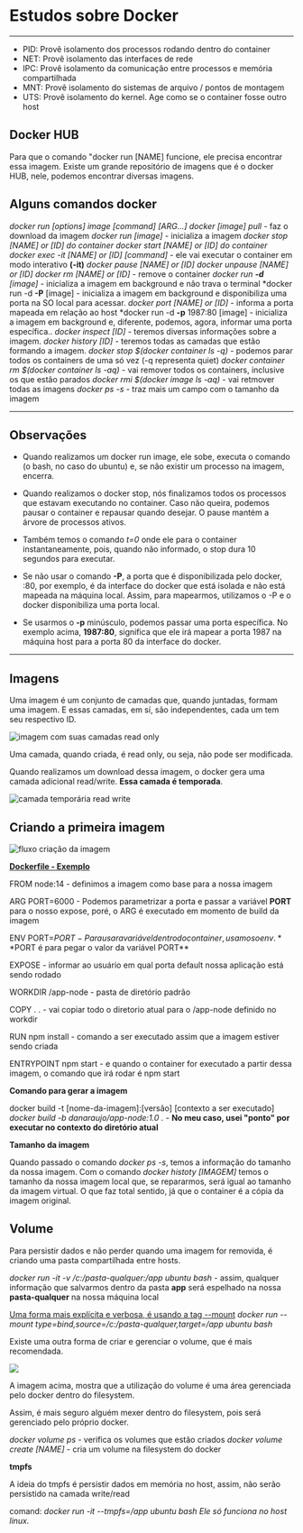# Estudos sobre Docker

****

* PID: Provê isolamento dos processos rodando dentro do container
* NET: Provê isolamento das interfaces de rede
* IPC: Provê isolamento da comunicação entre processos e memória compartilhada
* MNT: Provê isolamento do sistemas de arquivo / pontos de montagem
* UTS: Provê isolamento do kernel. Age como se o container fosse outro host

## Docker HUB

Para que o comando "docker run [NAME] funcione, ele precisa encontrar essa imagem. Existe um grande repositório de imagens que é o docker HUB, nele, podemos encontrar diversas imagens. 


## Alguns comandos docker

*docker run [options] image [command] [ARG...]*
*docker [image] pull* - faz o download da imagem
*docker run [image]* - inicializa a imagem
*docker stop [NAME] or [ID] do container*
*docker start [NAME] or [ID] do container*
*docker exec -it [NAME] or [ID] [command]* - ele vai executar o container em modo interativo **(-it)**
*docker pause [NAME] or [ID]*
*docker unpause [NAME] or [ID]*
*docker rm [NAME] or [ID]* - remove o container
*docker run **-d** [image]* - inicializa a imagem em background e não trava o terminal
*docker run -d **-P** [image] - inicializa a imagem em background e disponibiliza uma porta na SO local para acessar.
*docker port [NAME] or [ID]* - informa a porta mapeada em relação ao host
*docker run -d **-p** 1987:80 [image] - inicializa a imagem em background e, diferente, podemos, agora, informar uma porta específica..
*docker inspect [ID]* - teremos diversas informações sobre a imagem.
*docker history [ID]* - teremos todas as camadas que estão formando a imagem.
*docker stop $(docker container ls -q)* - podemos parar todos os containers de uma só vez (-q representa quiet)
*docker container rm $(docker container ls -aq)* - vai remover todos os containers, inclusive os que estão parados
*docker rmi $(docker image ls -aq)* - vai retmover todas as imagens
*docker ps -s* - traz mais um campo com o tamanho da imagem

****

## Observações
- Quando realizamos um docker run image, ele sobe, executa o comando (o bash, no caso do ubuntu) e, se não existir um processo na imagem, encerra.
  
- Quando realizamos o docker stop, nós finalizamos todos os processos que estavam executando no container. Caso não queira, podemos pausar o container e repausar quando desejar. O pause mantém a árvore de processos ativos.
- Também temos o comando *t=0* onde ele para o container instantaneamente, pois, quando não informado, o stop dura 10 segundos para executar.
- Se não usar o comando **-P**, a porta que é disponibilizada pelo docker, :80, por exemplo, é da interface do docker que está isolada e não está mapeada na máquina local. Assim, para mapearmos, utilizamos o -P e o docker disponibiliza uma porta local.
- Se usarmos o **-p** minúsculo, podemos passar uma porta específica. No exemplo acima, **1987:80**, significa que ele irá mapear a porta 1987 na máquina host para a porta 80 da interface do docker.

****

## Imagens

Uma imagem é um conjunto de camadas que, quando juntadas, formam uma imagem. E essas camadas, em sí, são independentes, cada um tem seu respectivo ID.

![imagem com suas camadas read only](https://lh3.googleusercontent.com/proxy/KdopPKTnvShkmr_B4cNA2qh3OKnCGs8Jrgf1HH1z3o2tXHWSzdYf3gC9mGRltq7bctNH8t9Pe4dSOCUWwR0qvz-u8xnCgQpEEZJ_j8G5feh8)

Uma camada, quando criada, é read only, ou seja, não pode ser modificada.

Quando realizamos um download dessa imagem, o docker gera uma camada adicional read/write. **Essa camada é temporada**.

![camada temporária read write](https://docker-unleashed.readthedocs.io/_images/container-layers.jpg)

## Criando a primeira imagem

![fluxo criação da imagem](https://computacaointeligente.com.br/assets/img/posts/docker/df.jpg)

**[Dockerfile - Exemplo](https://docs.docker.com/engine/reference/builder/)**

FROM node:14 - definimos a imagem como base para a nossa imagem

ARG PORT=6000 - Podemos parametrizar a porta e passar a variável **PORT** para o nosso expose, poré, o ARG é executado em momento de build da imagem

ENV PORT=$PORT - Para usar a variável dentro do container, usamos o env. **$PORT é para pegar o valor da variável PORT**

EXPOSE - informar ao usuário em qual porta default nossa aplicação está sendo rodado

WORKDIR /app-node - pasta de diretório padrão

COPY . . - vai copiar todo o diretorio atual para o /app-node definido no workdir

RUN npm install - comando a ser executado assim que a imagem estiver sendo criada

ENTRYPOINT npm start - e quando o container for executado a partir dessa imagem, o comando que irá rodar é npm start

**Comando para gerar a imagem**

docker build -t [nome-da-imagem]:[versão] [contexto a ser executado]
_docker build -b danaraujo/app-node:1.0 ._ - **No meu caso, usei "ponto" por executar no contexto do diretório atual**

**Tamanho da imagem**

Quando passado o comando *docker ps -s*, temos a informação do tamanho da nossa imagem. Com o comando *docker histoty [IMAGEM]* temos o tamanho da nossa imagem local que, se repararmos, será igual ao tamanho da imagem virtual. O que faz total sentido, já que o container é a cópia da imagem original.
 
## Volume

Para persistir dados e não perder quando uma imagem for removida, é criando uma pasta compartilhada entre hosts.

*docker run -it -v /c:/pasta-qualquer:/app ubuntu bash* - assim, qualquer informação que salvarmos dentro da pasta **app** será espelhado na nossa **pasta-qualquer** na nossa máquina local

  [Uma forma mais explícita e verbosa, é usando a tag --mount](https://docs.docker.com/storage/volumes/)
*docker run --mount type=bind,source=/c:/pasta-qualquer,target=/app ubuntu bash*

Existe uma outra forma de criar e gerenciar o volume, que é mais recomendada.

![](https://docs.docker.com/storage/images/types-of-mounts-volume.webp?w=450&h=300)

A imagem acima, mostra que a utilização do volume é uma área gerenciada pelo docker dentro do filesystem.

Assim, é mais seguro alguém mexer dentro do filesystem, pois será gerenciado pelo próprio docker.

*docker volume ps* - verifica os volumes que estão criados
*docker volume create [NAME]* - cria um volume na filesystem do docker

  **tmpfs**

A ideia do tmpfs é persistir dados em memória no host, assim, não serão persistido na camada write/read

comand: *docker run -it --tmpfs=/app ubuntu bash*
  *Ele só funciona no host linux.*